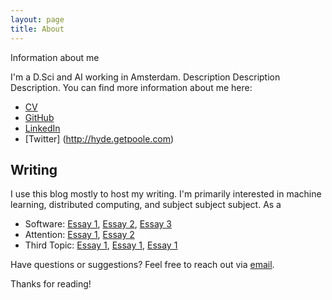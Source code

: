 ```yaml
---
layout: page
title: About
---
```


<p class="message">
  Information about me
</p>

I'm a D.Sci and AI working in Amsterdam. Description Description Description.
You can find more information about me here:

* [CV](http://hyde.getpoole.com)
* [GitHub](http://lanyon.getpoole.com)
* [LinkedIn](http://hyde.getpoole.com)
* [Twitter] (http://hyde.getpoole.com)


## Writing

I use this blog mostly to host my writing. I'm primarily interested in machine learning, distributed computing, and subject subject subject.
As a 

* Software: [Essay 1](http://hyde.getpoole.com), [Essay 2](http://hyde.getpoole.com), [Essay 3](http://hyde.getpoole.com)
* Attention: [Essay 1](http://hyde.getpoole.com), [Essay 2](http://hyde.getpoole.com)
* Third Topic: [Essay 1](http://hyde.getpoole.com), [Essay 1](http://hyde.getpoole.com), [Essay 1](http://hyde.getpoole.com)

Have questions or suggestions? Feel free to reach out via [email](http://hyde.getpoole.com).

Thanks for reading!
